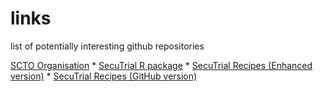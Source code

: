 # links
list of potentially interesting github repositories

[SCTO Organisation](https://github.com/SwissClinicalTrialOrganisation)
    * [SecuTrial R package](https://github.com/SwissClinicalTrialOrganisation/DM_secuTrial_R)
    * [SecuTrial Recipes (Enhanced version)](https://swissclinicaltrialorganisation.github.io/DM_secuTrial_recipes/)
    * [SecuTrial Recipes (GitHub version)](https://github.com/SwissClinicalTrialOrganisation/DM_secuTrial_recipes)
    
